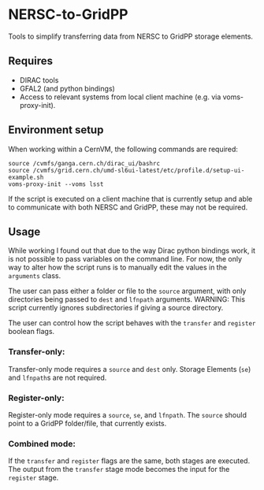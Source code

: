 # NERSC-to-GridPP
Tools to simplify transferring data from NERSC to GridPP storage elements.

## Requires

- DIRAC tools
- GFAL2 (and python bindings)
- Access to relevant systems from local client machine (e.g. via 
voms-proxy-init).

## Environment setup

When working within a CernVM, the following commands are required:

```
source /cvmfs/ganga.cern.ch/dirac_ui/bashrc 
source /cvmfs/grid.cern.ch/umd-sl6ui-latest/etc/profile.d/setup-ui-example.sh
voms-proxy-init --voms lsst
```

If the script is executed on a client machine that is currently setup and able
to communicate with both NERSC and GridPP, these may not be required.

## Usage

While working I found out that due to the way Dirac python bindings work, it is
not possible to pass variables on the command line. For now, the only way to 
alter how the script runs is to manually edit the values in the `arguments`
class. 

The user can pass either a folder or file to the `source` argument, with only
directories being passed to `dest` and `lfnpath` arguments. WARNING: This script
currently ignores subdirectories if giving a source directory.

The user can control how the script behaves with the `transfer` and `register`
boolean flags.

### Transfer-only:

Transfer-only mode requires a `source` and `dest` only. Storage Elements 
(`se`) and `lfnpath`s are not required. 

### Register-only:

Register-only mode requires a `source`, `se`, and `lfnpath`. The `source` 
should point to a GridPP folder/file, that currently exists.

### Combined mode:

If the `transfer` and `register` flags are the same, both stages are executed. 
The output from the `transfer` stage mode becomes the input for the `register`
stage.


